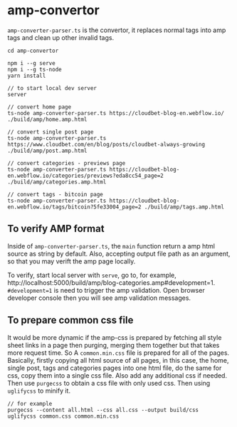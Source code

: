 # amp-convertor

`amp-converter-parser.ts` is the convertor, it replaces normal tags into amp tags and clean up other invalid tags.

```
cd amp-convertor

npm i --g serve
npm i --g ts-node
yarn install

// to start local dev server
server

// convert home page
ts-node amp-converter-parser.ts https://cloudbet-blog-en.webflow.io/ ./build/amp/home.amp.html

// convert single post page
ts-node amp-converter-parser.ts https://www.cloudbet.com/en/blog/posts/cloudbet-always-growing ./build/amp/post.amp.html

// convert categories - previews page
ts-node amp-converter-parser.ts https://cloudbet-blog-en.webflow.io/categories/previews?eda8cc54_page=2 ./build/amp/categories.amp.html

// convert tags - bitcoin page
ts-node amp-converter-parser.ts https://cloudbet-blog-en.webflow.io/tags/bitcoin?5fe33004_page=2 ./build/amp/tags.amp.html
```

## To verify AMP format
Inside of `amp-converter-parser.ts`, the `main` function return a amp html source as string by default. Also, accepting output file path as an argument, so that you may verift the amp page locally.

To verify, start local server with `serve`, go to, for example, http://localhost:5000/build/amp/blog-categories.amp#development=1. `#development=1` is need to trigger the amp validation. Open browser developer console then you will see amp validation messages.

## To prepare common css file
It would be more dynamic if the amp-css is prepared by fetching all style sheet links in a page then purging, merging them together but that takes more request time. So A `common.min.css` file is prepared for all of the pages. Basically, firstly copying all html source of all pages, in this case, the home, single post, tags and categories pages into one html file, do the same for css, copy them into a single css file. Also add any additional css if needed. Then use `purgecss` to obtain a css file with only used css. Then using `uglifycss` to minify it.

```
// for example
purgecss --content all.html --css all.css --output build/css
uglifycss common.css common.min.css
```

